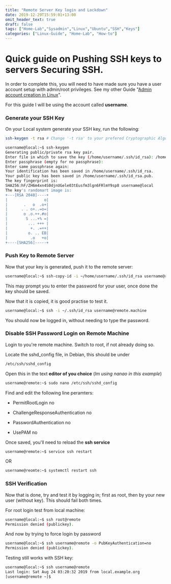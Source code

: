 ```yaml
---
title: "Remote Server Key login and Lockdown"
date: 2019-12-29T15:59:01+13:00
omit_header_text: true
draft: false
tags: ["Home-Lab","Sysadmin","Linux","Ubuntu","SSH","Keys"]
categories: ["Linux-Guide", "Home-Lab", "How-to"]
---
```

# Quick guide on Pushing SSH keys to servers Securing SSH.

In order to complete this, you will need to have made sure you have a user account setup with admin/root privileges. See my other Guide "[Admin account creation in Linux](https://dmcindoe.dev/posts/2019-12-29-admin-account-creation-in-linux/)".

For this guide I will be using the account called **username**.

### Generate your SSH Key

On your Local system generate your SSH key, run the following:

``` bash
ssh-keygen -t rsa # Change '-t rsa' to your prefered Cryptographic Algorithm, or leave blank
```

``` bash
username@local:~$ ssh-keygen
Generating public/private rsa key pair.
Enter file in which to save the key (/home/username/.ssh/id_rsa): /home/username/.ssh/id_rsa
Enter passphrase (empty for no passphrase): 
Enter same passphrase again: 
Your identification has been saved in /home/username/.ssh/id_rsa.
Your public key has been saved in /home/username/.ssh/id_rsa.pub.
The key fingerprint is:
SHA256:hF/ZH6m4xn4S0djnUGele03tEusfm3lgn6FRlmY9sp8 username@local
The key's randomart image is:
+---[RSA 2048]----+
|                o|
|       .   o  .o+|
|      . . o+..=o=|
|       o .o.++.#o|
|        S ...+% =|
|         ... +++ |
|          +. .=++|
|         o. .. EB|
|          .o   +o|
+----[SHA256]-----+

```

### Push Key to Remote Server

Now that your key is generated, push it to the remote server:

``` bash
username@local:~$ ssh-copy-id -i ~/home/username/.ssh/id_rsa username@remote.machine
```
This may prompt you to enter the password for your user, once done the key should be saved.

Now that it is copied, it is good practise to test it.

``` bash
username@local:~$ ssh -i ~/.ssh/id_rsa username@remote.machine
```
You should now be logged in, without needing to type the password.

### Disable SSH Password Login on Remote Machine

Login to you're remote machine. Switch to root, if not already doing so.

Locate the sshd_config file, in Debian, this should be under 
``` bash
/etc/ssh/sshd_config 
```

Open this in the text **editor of you choice** (*Im using nanao in this example*)

``` bash
username@remote:~$ sudo nano /etc/ssh/sshd_config
```

Find and edit the following line peramters:

- PermitRootLogin no

- ChallengeResponseAuthentication no

- PasswordAuthentication no

- UsePAM no

Once saved, you'll need to reload the **ssh service**

``` bash
username@remote:~$ service ssh restart
```
OR

``` bash
username@reomte:~$ systemctl restart ssh
```

### SSH Verification

Now that is done, try and test it by logging in; first as root, then by your new user (without key). This should fail both times.

For root login test from local machine:

``` bash
username@local:~$ ssh root@remote
Permission denied (publickey).
```

And now by trying to force login by password

``` bash
username@local:~$ ssh username@remote -o PubKeyAuthentication=no
Permission denied (publickey).
```

Testing still works with SSH key:

``` bash
username@local:~$ ssh username@remote
Last login: Sat Aug 24 03:20:32 2019 from local.example.org
[username@remote ~]$
```
